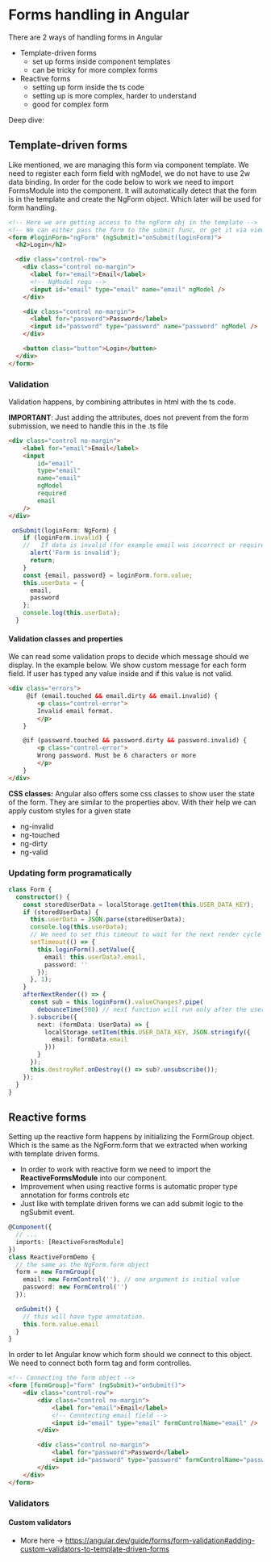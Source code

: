 # Forms handling in Angular
There are 2 ways of handling forms in Angular

- Template-driven forms
    - set up forms inside component templates
    - can be tricky for more complex forms
- Reactive forms
    - setting up form inside the ts code
    - setting up is more complex, harder to understand
    - good for complex form

Deep dive:

## Template-driven forms
Like mentioned, we are managing this form via component template.
We need to register each form field with ngModel, we do not have to use 2w data binding.
In order for the code below to work we need to import FormsModule into the component.
It will automatically detect that the form is in the template and create the NgForm object.
Which later will be used for form handling.

````html
<!-- Here we are getting access to the ngForm obj in the template -->
<!-- We can either pass the form to the submit func, or get it via viewChild  -->
<form #loginForm="ngForm" (ngSubmit)="onSubmit(loginForm)">
  <h2>Login</h2>

  <div class="control-row">
    <div class="control no-margin">
      <label for="email">Email</label>
      <!-- NgModel regu -->
      <input id="email" type="email" name="email" ngModel />
    </div>

    <div class="control no-margin">
      <label for="password">Password</label>
      <input id="password" type="password" name="password" ngModel />
    </div>

    <button class="button">Login</button>
  </div>
</form>
````

### Validation
Validation happens, by combining attributes in html with the ts code.

<b>IMPORTANT</b>: Just adding the attributes, does not prevent from the form submission, we need to handle this in the .ts file

````html
<div class="control no-margin">
    <label for="email">Email</label>
    <input
        id="email"
        type="email"
        name="email"
        ngModel
        required
        email
    />
</div>
````

````ts
 onSubmit(loginForm: NgForm) {
    if (loginForm.invalid) {
    //   If data is invalid (for example email was incorrect or required fields was not filled, error will be shown)
      alert('Form is invalid');
      return;
    }
    const {email, password} = loginForm.form.value;
    this.userData = {
      email,
      password
    };
    console.log(this.userData);
  }
````

#### Validation classes and properties
We can read some validation props to decide which message should we display.
In the example below. We show custom message for each form field.
If user has typed any value inside and if this value is not valid.

````html
<div class="errors">
     @if (email.touched && email.dirty && email.invalid) {
        <p class="control-error">
        Invalid email format.
        </p>
    }

    @if (password.touched && password.dirty && password.invalid) {
        <p class="control-error">
        Wrong password. Must be 6 characters or more
        </p>
    }
</div>
````

<b>CSS classes:</b> Angular also offers some css classes to show user the state of the form.
They are similar to the properties abov. With their help we can apply custom styles for a given state

- ng-invalid
- ng-touched
- ng-dirty
- ng-valid

### Updating form programatically
````ts
class Form {
  constructor() {
    const storedUserData = localStorage.getItem(this.USER_DATA_KEY);
    if (storedUserData) {
      this.userData = JSON.parse(storedUserData);
      console.log(this.userData);
      // We need to set this timeout to wait for the next render cycle
      setTimeout(() => {
        this.loginForm().setValue({
          email: this.userData?.email,
          password: ''
        });
      }, 1);
    }
    afterNextRender(() => {
      const sub = this.loginForm().valueChanges?.pipe(
        debounceTime(500) // next function will run only after the user will stop typing for at least 500 ms, better for perf
      ).subscribe({
        next: (formData: UserData) => {
          localStorage.setItem(this.USER_DATA_KEY, JSON.stringify({
            email: formData.email
          }))
        }
      });
      this.destroyRef.onDestroy(() => sub?.unsubscribe());
    });
  }
}
````

## Reactive forms
Setting up the reactive form happens by initializing the FormGroup object.
Which is the same as the NgForm.form that we extracted when working with template driven forms.

- In order to work with reactive form we need to import the <b>ReactiveFormsModule</b> into our component.
- Improvement when using reactive forms is automatic proper type annotation for forms controls etc
- Just like with template driven forms we can add submit logic to the ngSubmit event.

````ts
@Component({
  // ...
  imports: [ReactiveFormsModule]
})
class ReactiveFormDemo {
  // the same as the NgForm.form object
  form = new FormGroup({
    email: new FormControl(''), // one argument is initial value
    password: new FormControl('')
  });

  onSubmit() {
    // this will have type annotation.
    this.form.value.email
  }
}
````

In order to let Angular know which form should we connect to this object.
We need to connect both form tag and form controlles.

````html
<!-- Connecting the form object -->
<form [formGroup]="form" (ngSubmit)="onSubmit()">
    <div class="control-row">
        <div class="control no-margin">
            <label for="email">Email</label>
            <!-- Conntecting email field -->
            <input id="email" type="email" formControlName="email" />
        </div>

        <div class="control no-margin">
            <label for="password">Password</label>
            <input id="password" type="password" formControlName="password" />
        </div>
    </div>
</form>
````

### Validators

#### Custom validators
- More here -> https://angular.dev/guide/forms/form-validation#adding-custom-validators-to-template-driven-forms